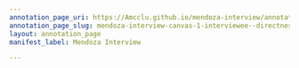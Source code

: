```yaml
---
annotation_page_uri: https://Amcclu.github.io/mendoza-interview/annotations/mendoza-interview-canvas-1-interviewee--directness--body-language--eye-contact--smiles---gesturing.json
annotation_page_slug: mendoza-interview-canvas-1-interviewee--directness--body-language--eye-contact--smiles---gesturing
layout: annotation_page
manifest_label: Mendoza Interview

---
```


